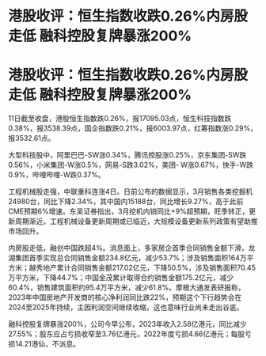 # 港股收评：恒生指数收跌0.26%内房股走低 融科控股复牌暴涨200%

# 港股收评：恒生指数收跌0.26%内房股走低 融科控股复牌暴涨200%

11日截至收盘，港股恒生指数跌0.26%，报17095.03点，恒生科技指数跌0.38%，报3538.39点，国企指数跌0.21%，报6003.97点，红筹指数涨0.29%，报3532.61点。

大型科技股中，阿里巴巴-SW涨0.34%，腾讯控股涨0.25%，京东集团-SW跌0.56%，小米集团-W涨0.5%，网易-S跌3.02%，美团-
W涨0.67%，快手-W跌0.9%，哔哩哔哩-W跌0.37%。

工程机械股走强，中联重科连涨4日。日前公布的数据显示，3月销售各类挖掘机24980台，同比下降2.34%，其中国内15188台，同比增长9.27%，高于此前CME预期6%增速。东吴证券指出，3月挖机内销同比+9%超预期，旺季转正，更新周期渐近。工程机械设备更新周期或已临近，大规模设备更新系列政策有望助推市场回升。

内房股走低，融创中国跌超4%。消息面上，多家房企首季合同销售金额下滑，龙湖集团首季实现总合同销售金额234.8亿元，减少53.7%；涉及销售面积164万平方米；越秀地产累计合同销售金额217.02亿元，下降50.5%，涉及销售面积70.45万平方米，下降44.7%；中国金茂累计取得合约销售金额175.2亿元，减少60.4%，销售建筑面积约95.4万平方米，减少61.8%。摩根大通发表研报称，2023年中国房地产开发商的核心净利润同比跌22%，预期这个下行趋势会在2024至2025年持续，主因利润空间继续收缩，这也意味行业尚未走出谷底。

融科控股复牌暴涨200%，公司今早公布，2023年收入2.58亿港元，同比减少27.55%；股东应占亏损收窄至3.76亿港元，2022年度亏损4.66亿港元；每股亏损14.21港仙，不派息。

